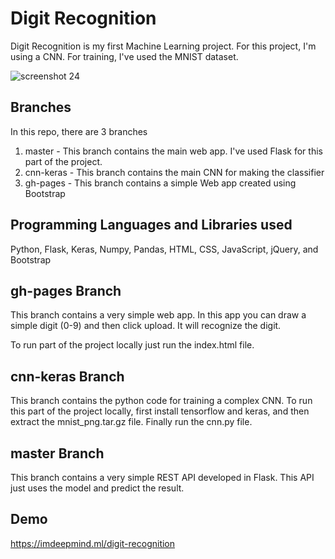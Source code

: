 # Digit Recognition

Digit Recognition is my first Machine Learning project. For this project, I'm using a CNN. For training, I've used the MNIST dataset. 

![screenshot 24](https://user-images.githubusercontent.com/34741145/48210958-73169d80-e39e-11e8-8ccb-af60430ac13d.png)

## Branches
In this repo, there are 3 branches
1. master - This branch contains the main web app. I've used Flask for this part of the project.
2. cnn-keras - This branch contains the main CNN for making the classifier
3. gh-pages - This branch contains a simple Web app created using Bootstrap 

## Programming Languages and Libraries used
Python, Flask, Keras, Numpy, Pandas, HTML, CSS, JavaScript, jQuery, and Bootstrap

## gh-pages Branch
This branch contains a very simple web app. In this app you can draw a simple digit (0-9) and then click upload. It will recognize the digit. 

To run part of the project locally just run the index.html file. 

## cnn-keras Branch
This branch contains the python code for training a complex CNN. To run this part of the project locally, first install tensorflow and keras, and then extract the mnist_png.tar.gz file. Finally run the cnn.py file.

## master Branch
This branch contains a very simple REST API developed in Flask. This API just uses the model and predict the result.

## Demo
https://imdeepmind.ml/digit-recognition
